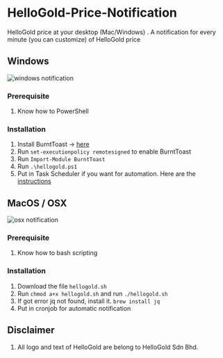 # HelloGold-Price-Notification
HelloGold price at your desktop (Mac/Windows) . A notification for every minute (you can customize) of HelloGold price

## Windows
![windows notification](https://image.prntscr.com/image/EuWI_ltxSjSNcEatbTDuIw.png)


### Prerequisite
1. Know how to PowerShell

### Installation
1. Install BurntToast -> [here](https://github.com/Windos/BurntToast)
2. Run ``set-executionpolicy remotesigned`` to enable BurntToast
3. Run ``Import-Module BurntToast``
4. Run ``.\hellogold.ps1``
5. Put in Task Scheduler if you want for automation. Here are the [instructions](https://community.spiceworks.com/how_to/17736-run-powershell-scripts-from-task-scheduler)

## MacOS / OSX
![osx notification](https://i.imgur.com/ge9FOUp.png)

### Prerequisite
1. Know how to bash scripting

### Installation
1. Download the file ``hellogold.sh``
2. Run ``chmod a+x hellogold.sh`` and run ``./hellogold.sh``
3. If got error jq not found, install it. ``brew install jq``
4. Put in cronjob for automatic notification

## Disclaimer
1. All logo and text of HelloGold are belong to HelloGold Sdn Bhd.
